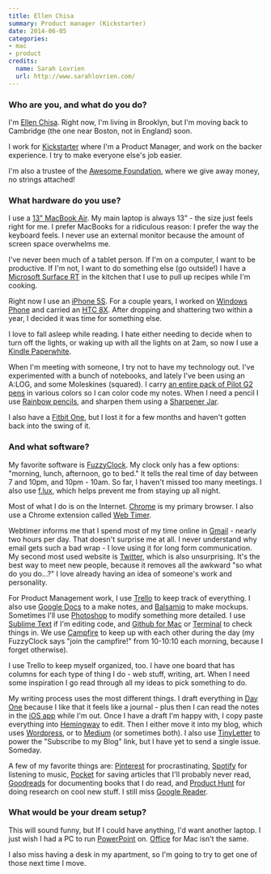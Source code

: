 ```yaml
---
title: Ellen Chisa
summary: Product manager (Kickstarter)
date: 2014-06-05
categories:
- mac
- product
credits:
  name: Sarah Lovrien
  url: http://www.sarahlovrien.com/
---
```


### Who are you, and what do you do?

I'm [Ellen Chisa](http://www.ellenchisa.com/ "Ellen's website."). Right now, I'm living in Brooklyn, but I'm moving back to Cambridge (the one near Boston, not in England) soon. 

I work for [Kickstarter][] where I'm a Product Manager, and work on the backer experience. I try to make everyone else's job easier.

I'm also a trustee of the [Awesome Foundation](http://www.awesomefoundation.org/ "A foundation that gives away $1000 grants."), where we give away money, no strings attached!

### What hardware do you use?

I use a [13" MacBook Air][macbook-air]. My main laptop is always 13" - the size just feels right for me. I prefer MacBooks for a ridiculous reason: I prefer the way the keyboard feels. I never use an external monitor because the amount of screen space overwhelms me.

I've never been much of a tablet person. If I'm on a computer, I want to be productive. If I'm not, I want to do something else (go outside!) I have a [Microsoft Surface RT][surface-rt] in the kitchen that I use to pull up recipes while I'm cooking.

Right now I use an [iPhone 5S][iphone-5s]. For a couple years, I worked on [Windows Phone][windows-phone] and carried an [HTC 8X][windows-phone-8x]. After dropping and shattering two within a year, I decided it was time for something else.

I love to fall asleep while reading. I hate either needing to decide when to turn off the lights, or waking up with all the lights on at 2am, so now I use a [Kindle Paperwhite][kindle-paperwhite].

When I'm meeting with someone, I try not to have my technology out. I've experimented with a bunch of notebooks, and lately I've been using an A:LOG, and some Moleskines (squared). I carry [an entire pack of Pilot G2 pens][g2.2] in various colors so I can color code my notes.  When I need a pencil I use [Rainbow pencils][rainbow-pencils], and sharpen them using a [Sharpener Jar][sharpener-jar]. 

I also have a [Fitbit One][one], but I lost it for a few months and haven't gotten back into the swing of it.

### And what software?

My favorite software is [FuzzyClock][]. My clock only has a few options: "morning, lunch, afternoon, go to bed." It tells the real time of day between 7 and 10pm, and 10pm - 10am. So far, I haven't missed too many meetings. I also use [f.lux][], which helps prevent me from staying up all night.

Most of what I do is on the Internet. [Chrome][] is my primary browser. I also use a Chrome extension called [Web Timer][web-timer].

Webtimer informs me that I spend most of my time online in [Gmail][] - nearly two hours per day. That doesn't surprise me at all. I never understand why email gets such a bad wrap - I love using it for long form communication. My second most used website is [Twitter](http://www.twitter.com/ellenchisa "Ellen's Twitter account."), which is also unsurprising. It's the best way to meet new people, because it removes all the awkward "so what do you do...?" I love already having an idea of someone's work and personality.

For Product Management work, I use [Trello][] to keep track of everything. I also use [Google Docs][google-docs] to a make notes, and [Balsamiq][mockups] to make mockups. Sometimes I'll use [Photoshop][] to modify something more detailed. I use [Sublime Text][sublime-text] if I'm editing code, and [Github for Mac][github-mac] or [Terminal][] to check things in. We use [Campfire][] to keep up with each other during the day (my FuzzyClock says "join the campfire!" from 10-10:10 each morning, because I forget otherwise).

I use Trello to keep myself organized, too. I have one board that has columns for each type of thing I do - web stuff, writing, art. When I need some inspiration I go read through all my ideas to pick something to do.

My writing process uses the most different things. I draft everything in [Day One][day-one] because I like that it feels like a journal - plus then I can read the notes in the [iOS app][day-one-ios] while I'm out. Once I have a draft I'm happy with, I copy paste everything into [Hemingway][] to edit. Then I either move it into my blog, which uses [Wordpress][], or to [Medium][] (or sometimes both). I also use [TinyLetter][] to power the "Subscribe to my Blog" link, but I have yet to send a single issue. Someday.

A few of my favorite things are: [Pinterest][] for procrastinating, [Spotify][] for listening to music, [Pocket][] for saving articles that I'll probably never read, [Goodreads][] for documenting books that I do read, and [Product Hunt](http://www.producthunt.com/ "A product discovery site.") for doing research on cool new stuff. I still miss [Google Reader][google-reader].

### What would be your dream setup?

This will sound funny, but If I could have anything, I'd want another laptop. I just wish I had a PC to run [PowerPoint][] on. [Office][] for Mac isn't the same. 

I also miss having a desk in my apartment, so I'm going to try to get one of those next time I move.

[campfire]: https://campfirenow.com/ "Web-based chat."
[chrome]: https://www.google.com/intl/en/chrome/browser/ "A WebKit-based browser, where each tab runs in its own thread."
[day-one-ios]: https://itunes.apple.com/us/app/day-one-journal/id421706526 "A journal app."
[day-one]: https://itunes.apple.com/us/app/day-one/id422304217 "Personal journal software."
[f.lux]: https://justgetflux.com/ "A tool to make the colour of your screen adapt to the current time of day."
[fuzzyclock]: http://osx.iusethis.com/app/fuzzyclock "A Mac menubar clock that shows the time in relative terms."
[g2.2]: https://www.jetpens.com/Pilot-G2-Original-Gel-Pens/ct/610 "A pen."
[github-mac]: https://desktop.github.com/ "A client for the versioning control service."
[gmail]: https://mail.google.com/mail/ "Web-based email."
[goodreads]: https://www.goodreads.com/ "A service for tracking the book you've read."
[google-docs]: https://en.wikipedia.org/wiki/Google_Docs "A web-based office suite."
[google-reader]: https://en.wikipedia.org/wiki/Google_Reader "A web-based feed reader."
[hemingway]: http://www.hemingwayapp.com/ "A web app that helps you improve your writing."
[iphone-5s]: https://en.wikipedia.org/wiki/IPhone_5S "A smartphone."
[kickstarter]: https://www.kickstarter.com/ "A service for crowdfunding projects."
[kindle-paperwhite]: https://www.amazon.com/Kindle-Paperwhite-Touch-light/dp/B007OZNZG0 "An e-book reader with a book-like screen."
[macbook-air]: https://www.apple.com/macbook-air/ "A very thin laptop."
[medium]: https://medium.com/ "A writing/blogging service."
[mockups]: https://balsamiq.com/products/mockups/ "Drawing-like mockup software."
[office]: https://products.office.com/en-us/home "An office productivity suite."
[one]: https://www.fitbit.com/one "A fitness tracker."
[photoshop]: https://www.adobe.com/products/photoshop.html "A bitmap image editor."
[pinterest]: https://www.pinterest.com/ "An online 'pinboard' service."
[pocket]: https://getpocket.com/ "A service for storing links to look at later on."
[powerpoint]: https://products.office.com/en-us/powerpoint "Presentation software."
[rainbow-pencils]: https://dshott.co.uk/rainbow "Pencils made out of recycled paper."
[sharpener-jar]: https://studio.craightonberman.com/SHARPENER-JAR "A fancy jar for pencil shavings."
[spotify]: https://www.spotify.com/us/ "A music streaming service."
[sublime-text]: http://www.sublimetext.com/ "A coder's text editor."
[surface-rt]: https://www.amazon.com/Microsoft-Surface-32GB-RT/dp/B009XNBFJK "A tablet device."
[terminal]: https://en.wikipedia.org/wiki/Terminal_(OS_X) "A console application included with Mac OS X."
[tinyletter]: https://tinyletter.com/ "An email newsletter service."
[trello]: https://trello.com/ "A project management service."
[web-timer]: https://chrome.google.com/webstore/detail/web-timer/ggnjbdfgigejghknieofeahaknkjafim "A Chrome extension for tracking the time you spend online."
[windows-phone-8x]: https://www.htc.com/us/smartphones/htc-wp-8x/ "A 4.1 inch Windows Phone smartphone."
[windows-phone]: https://en.wikipedia.org/wiki/Windows_Phone "A mobile operating system."
[wordpress]: https://wordpress.com/ "Weblog publishing software."
